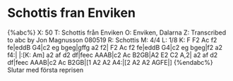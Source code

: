 # Schottis fran Enviken

{%abc%}
X: 50
T: Schottis från Enviken
O: Enviken, Dalarna
Z: Transcribed to abc by Jon Magnusson 080519
R: Schottis
M: 4/4
L: 1/8
K: F
F2 Ac f2 fe|eddB G4|c2 eg bgeg|gffg a2 f2|
F2 Ac f2 fe|eddB G4|c2 eg bgeg|f2 a2 f4:|
|:[K: Am] a2 af d2 df|feec AAAB|c2 Ac B2GB|A2 E2 C2 A,2|
a2 af d2 df|feec AAAB|c2 Ac B2GB|[1 A2 A2 A4:|[2 A2 A2 AGFE|]
{%endabc%}
Slutar med första reprisen
